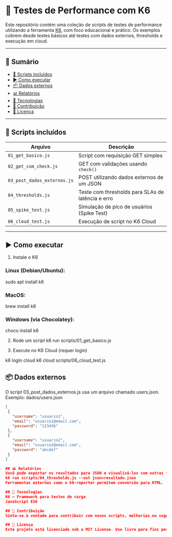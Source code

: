 # 🧪 Testes de Performance com K6

Este repositório contém uma coleção de scripts de testes de performance utilizando a ferramenta [K6](https://k6.io/), com foco educacional e prático. Os exemplos cobrem desde testes básicos até testes com dados externos, thresholds e execução em cloud.

---

## 📑 Sumário

- [📂 Scripts incluídos](#-scripts-incluídos)
- [▶️ Como executar](#️-como-executar)
- [📦 Dados externos](#-dados-externos)
- [📊 Relatórios](#-relatórios)
- [🔧 Tecnologias](#-tecnologias)
- [🤝 Contribuição](#-contribuição)
- [📄 Licença](#-licença)

---

## 📂 Scripts incluídos

| Arquivo                        | Descrição                                          |
|-------------------------------|----------------------------------------------------|
| `01_get_basico.js`            | Script com requisição GET simples                  |
| `02_get_com_check.js`         | GET com validações usando `check()`               |
| `03_post_dados_externos.js`   | POST utilizando dados externos de um JSON         |
| `04_thresholds.js`            | Teste com thresholds para SLAs de latência e erro |
| `05_spike_test.js`            | Simulação de pico de usuários (Spike Test)        |
| `06_cloud_test.js`            | Execução de script no K6 Cloud                    |

---

## ▶️ Como executar

1. Instale o K6

### Linux (Debian/Ubuntu):
sudo apt install k6

### MacOS:
brew install k6

### Windows (via Chocolatey):
choco install k6

2. Rode um script
k6 run scripts/01_get_basico.js

3. Execute no K6 Cloud (requer login)

k6 login cloud
k6 cloud scripts/06_cloud_test.js

## 📦 Dados externos
O script 03_post_dados_externos.js usa um arquivo chamado users.json. 
Exemplo:
dados/users.json
 ```json
[
  {
    "username": "usuario1",
    "email": "usuario1@email.com",
    "password": "123456"
  },
  {
    "username": "usuario2",
    "email": "usuario2@email.com",
    "password": "abcdef"
  }
]

## 📊 Relatórios
Você pode exportar os resultados para JSON e visualizá-los com outras ferramentas:
k6 run scripts/04_thresholds.js --out json=resultado.json
Ferramentas externas como o k6-reporter permitem conversão para HTML.

## 🔧 Tecnologias
K6 – Framework para testes de carga
JavaScript ES6

## 🤝 Contribuição
Sinta-se à vontade para contribuir com novos scripts, melhorias ou sugestões via Pull Request.

## 📄 Licença
Este projeto está licenciado sob a MIT License. Uso livre para fins pessoais, profissionais e educacionais.
